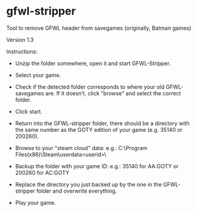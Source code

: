 gfwl-stripper
=============

Tool to remove GFWL header from savegames (originally, Batman games)

Version 1.3

Instructions:

- Unzip the folder somewhere, open it and start GFWL-Stripper.

- Select your game.
- Check if the detected folder corresponds to where your old GFWL-savegames are.
    If it doesn't, click "browse" and select the correct folder.

- Click start.

- Return into the GFWL-stripper folder, there should be a directory with the same number as the GOTY edition of your game (e.g. 35140 or 200260).

- Browse to your "steam cloud" data:
    e.g.: C:\Program Files(x86)\Steam\userdata\<userid>\

- Backup the folder with your game ID:
    e.g.: 35140 for AA:GOTY or 200260 for AC:GOTY

- Replace the directory you just backed up by the one in the GFWL-stripper folder and overwrite everything.

- Play your game.